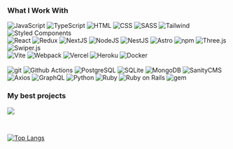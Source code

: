 ### What I Work With

<p>
  <img alt="JavaScript" src="https://img.shields.io/badge/JavaScript-FFE825?style=flat-square&logo=javascript&logoColor=000" />
  <img alt="TypeScript" src="https://img.shields.io/badge/TypeScript-007ACC?style=flat-square&logo=typescript&logoColor=FFF" />
  <img alt="HTML" src="https://img.shields.io/badge/HTML-FC613B?style=flat-square&logo=html5&logoColor=FFF" />
  <img alt="CSS" src="https://img.shields.io/badge/CSS-007ACC?style=flat-square&logo=css3&logoColor=FFF" />
  <img alt="SASS" src="https://img.shields.io/badge/SASS-CC6699?style=flat-square&logo=sass&logoColor=FFF" />
  <img alt="Tailwind" src="https://img.shields.io/badge/Tailwind-007ACC?style=flat-square&logo=tailwindcss&logoColor=FFF" />
  <img alt="Styled Components" src="https://img.shields.io/badge/Styled Components-CC6699?style=flat-square&logo=styled-components&logoColor=FFF" />
  <br>
  <img alt="React" src="https://img.shields.io/badge/React-007ACC?style=flat-square&logo=react&logoColor=FFF" />
  <img alt="Redux" src="https://img.shields.io/badge/Redux-764ABC?style=flat-square&logo=redux&logoColor=FFF" />
  <img alt="NextJS" src="https://img.shields.io/badge/NextJS-333?style=flat-square&logo=next.js&logoColor=FFF" />
  <img alt="NodeJS" src="https://img.shields.io/badge/NodeJS-43853d?style=flat-square&logo=node.js&logoColor=FFF" />
  <img alt="NestJS" src="https://img.shields.io/badge/NestJS-CB3837?style=flat-square&logo=nestjs&logoColor=FFF" />
  <img alt="Astro" src="https://img.shields.io/badge/Astro-2a233e?style=flat-square&logo=astro&logoColor=FFF" />
  <img alt="npm" src="https://img.shields.io/badge/npm-CB3837?style=flat-square&logo=npm&logoColor=FFF" />
  <img alt="Three.js" src="https://img.shields.io/badge/Three.js-FFE825?style=flat-square&logo=three.js&logoColor=000" />
  <img alt="Swiper.js" src="https://img.shields.io/badge/Swiper.js-007ACC?style=flat-square&logo=swiper&logoColor=FFF" />
  <br>
  <img alt="Vite" src="https://img.shields.io/badge/Vite-5849BE?style=flat-square&logo=vite&logoColor=FFF" />
  <img alt="Webpack" src="https://img.shields.io/badge/Webpack-007ACC?style=flat-square&logo=webpack&logoColor=FFF" />
  <img alt="Vercel" src="https://img.shields.io/badge/Vercel-333?style=flat-square&logo=vercel&logoColor=FFF" />
  <img alt="Heroku" src="https://img.shields.io/badge/Heroku-430098?style=flat-square&logo=heroku&logoColor=FFF" />
  <img alt="Docker" src="https://img.shields.io/badge/Docker-007ACC?style=flat-square&logo=docker&logoColor=FFF" />
  <br>
  <br>
  <img alt="git" src="https://img.shields.io/badge/git-F05032?style=flat-square&logo=git&logoColor=FFF" />
  <img alt="Github Actions" src="https://img.shields.io/badge/Github Actions-430098?style=flat-square&logo=github-actions&logoColor=FFF" />
  <img alt="PostgreSQL" src="https://img.shields.io/badge/PostgreSQL-316192?style=flat-square&logo=postgresql&logoColor=FFF" />
  <img alt="SQLite" src="https://img.shields.io/badge/SQLite-007ACC?style=flat-square&logo=sqlite&logoColor=FFF" />
  <img alt="MongoDB" src="https://img.shields.io/badge/MongoDB-43853d?style=flat-square&logo=mongodb&logoColor=FFF" />
  <img alt="SanityCMS" src="https://img.shields.io/badge/SanityCMS-CB3837?style=flat-square&logo=sanity&logoColor=FFF" />
  <img alt="Axios" src="https://img.shields.io/badge/Axios-2a233e?style=flat-square&logo=axios&logoColor=FFF" />
  <img alt="GraphQL" src="https://img.shields.io/badge/GraphQL-E10098?style=flat-square&logo=graphql&logoColor=FFF" />
  <img alt="Python" src="https://img.shields.io/badge/Python-007ACC?style=flat-square&logo=python&logoColor=FFF" />
  <img alt="Ruby" src="https://img.shields.io/badge/Ruby-CB3837?style=flat-square&logo=ruby&logoColor=FFF" />
  <img alt="Ruby on Rails" src="https://img.shields.io/badge/Ruby on Rails-CB3837?style=flat-square&logo=rubyonrails&logoColor=FFF" />
  <img alt="gem" src="https://img.shields.io/badge/gem-CB3837?style=flat-square&logo=rubygems&logoColor=FFF" />
</p>

### My best projects

<a href="https://bozzhik.ru" target="_blank"><img src="https://img.shields.io/badge/portfolio-0A0A0A?style=for-the-badge&logo=dev.to&logoColor=white"><a>

<br>

[![Top Langs](https://github-readme-stats.vercel.app/api/top-langs/?username=bozzhik&layout=compact&theme=dark)](https://github-readme-stats.vercel.app/api/top-langs/?username=bozzhik&layout=compact&theme=dark)
